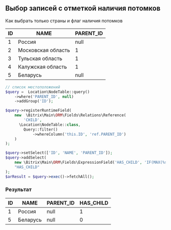 ## Выбор записей с отметкой наличия потомков

Как выбрать только страны и флаг наличия потомков

| ID  | NAME               | PARENT_ID |
|-----|--------------------|-----------|
| 1   | Россия             | null      |
| 2   | Московская область | 1         |
| 3   | Тульская область   | 1         |
| 4   | Калужская область  | 1         |
| 5   | Беларусь           | null      |


```php
// список местоположений
$query =  Location\NodeTable::query()
    ->where('PARENT_ID', null)
    ->addGroup('ID');

$query->registerRuntimeField(
    new  \Bitrix\Main\ORM\Fields\Relations\Reference(
        'CHILD',
      \Location\NodeTable::class,
        Query::filter()
            ->whereColumn('this.ID', 'ref.PARENT_ID')
    )
);

$query->setSelect(['ID', 'NAME', 'PARENT_ID']);
$query->addSelect(
    new \Bitrix\Main\ORM\Fields\ExpressionField('HAS_CHILD', 'IF(MAX(%s) IS NOT NULL, 1, 0)', 'CHILD.ID'),
    "HAS_CHILD" 
);
$arResult = $query->exec()->fetchAll(); 
```

### Результат

| ID  | NAME               | PARENT_ID | HAS_CHILD |
|-----|--------------------|-----------|-----------|
| 1   | Россия             | null      | 1         |
| 5   | Беларусь           | null      | 0         |

